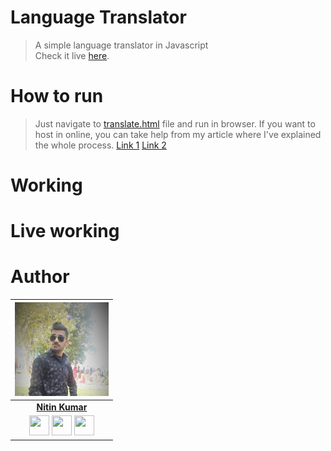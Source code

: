 # Language Translator

> A simple language translator in Javascript  
> Check it live [here](https://translate-3.netlify.app/).  

# How to run

> Just navigate to [translate.html](translate.html) file and run in browser.
> If you want to host in online, you can take help from my article where I've explained the whole process.
> [Link 1](https://dev.to/nitinkumar30/publish-static-website-using-gitlab-render-for-free-3h57)
> [Link 2](https://dev.to/nitinkumar30/publish-your-static-website-for-free-7fg)

# Working



# Live working




# Author



|                                                                                                                                                                                                         <a href="https://nitin-kr.onrender.com/"><img src="https://github.com/nitinkumar30/nitscv/blob/main/image/nitin-1.jpg" width="150px " height="150px" /></a>                                                                                                                                                                                                          |
|:----------------------------------------------------------------------------------------------------------------------------------------------------------------------------------------------------------------------------------------------------------------------------------------------------------------------------------------------------------------------------------------------------------------------------------------------------------------------------------------------------------------------------------------------------------------------------------:|
|                                                                                                                                                                                                                                                                 **[Nitin Kumar](https://nitin-kr.onrender.com/)**                                                                                                                                                                                                                                                                  |
| <a href="https://twitter.com/nitinkumar30"><img src="https://raw.githubusercontent.com/vinitshahdeo/Water-Monitoring-System/master/assets/twitter.png" width="32px" height="32px"></a> <a href="https://www.facebook.com/b1AcK6AG16"><img src="https://raw.githubusercontent.com/vinitshahdeo/Water-Monitoring-System/master/assets/facebook.png" width="32px" height="32px"></a> <a href="https://www.linkedin.com/in/nitin30kumar/"><img src="https://raw.githubusercontent.com/vinitshahdeo/Water-Monitoring-System/master/assets/linkedin.png" width="32px" height="32px"></a> |
